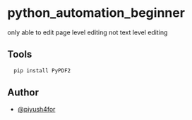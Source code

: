 # python_automation_beginner
only able to edit page level editing not text level editing

## Tools
```bash
  pip install PyPDF2
```

## Author
- [@piyush4for](https://www.github.com/piyush4for)
